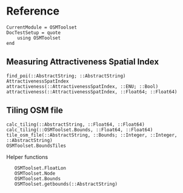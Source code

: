 Reference
=========

```@meta
CurrentModule = OSMToolset
DocTestSetup = quote
    using OSMToolset
end
```

Measuring Attractiveness Spatial Index
---------------------
```@docs
find_poi(::AbstractString; ::AbstractString)
AttractivenessSpatIndex
attractiveness(::AttractivenessSpatIndex, ::ENU; ::Bool)
attractiveness(::AttractivenessSpatIndex, ::Float64; ::Float64)
```

Tiling OSM file
------------------
```@docs
calc_tiling(::AbstractString, ::Float64, ::Float64) 
calc_tiling(::OSMToolset.Bounds, ::Float64, ::Float64)
tile_osm_file(::AbstractString, ::Bounds; ::Integer, ::Integer, ::AbstractString)
OSMToolset.BoundsTiles
```

Helper functions
```@docs
   OSMToolset.FloatLon
   OSMToolset.Node
   OSMToolset.Bounds
   OSMToolset.getbounds(::AbstractString)
```
